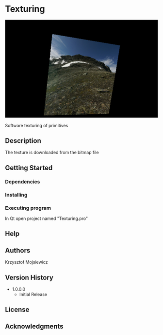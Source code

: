 # Texturing

![ezcv logo](https://github.com/kmojsiewicz/Texturing/blob/main/texturing.png)

Software texturing of primitives

## Description

The texture is downloaded from the bitmap file

## Getting Started

### Dependencies

### Installing

### Executing program

In Qt open project named "Texturing.pro"

## Help

## Authors
Krzysztof Mojsiewicz

## Version History

* 1.0.0.0
    * Initial Release

## License
## Acknowledgments
